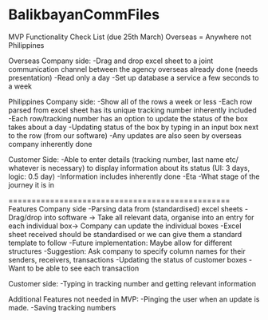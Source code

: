 ﻿# BalikbayanCommFiles

MVP Functionality Check List (due 25th March)
Overseas = Anywhere not Philippines

Overseas Company side:
	-Drag and drop excel sheet to a joint communication channel between the agency overseas already done (needs presentation)
	-Read only  a day
	-Set up database a service a few seconds to a week

Philippines Company side:
	-Show all of the rows a week or less
	-Each row parsed from excel sheet has its unique tracking number inherently included
	-Each row/tracking number has an option to update the status of the box takes about a day
		-Updating status of the box by typing in an input box next to the row (from our software) 
	-Any updates are also seen by overseas company inherently done
	
Customer Side:
	-Able to enter details (tracking number, last name etc/ whatever is necessary) to display information about its status (UI: 3 days, logic: 0.5 day)
	-Information includes inherently done
		-Eta
		-What stage of the journey it is in

================================================
Features
Company side
	-Parsing data from (standardised) excel sheets
		-Drag/drop into software → Take all relevant data, organise into an entry for each individual box→ Company can update the individual boxes
	-Excel sheet received should be standardised or we can give them a standard template to follow
	-Future implementation: Maybe allow for different structures
		-Suggestion: Ask company to specify column names for their senders, receivers, transactions
	-Updating the status of customer boxes
		-Want to be able to see each transaction
		
Customer side:
	-Typing in tracking number and getting relevant information
	
Additional Features not needed in MVP:
	-Pinging the user when an update is made.
	-Saving tracking numbers


